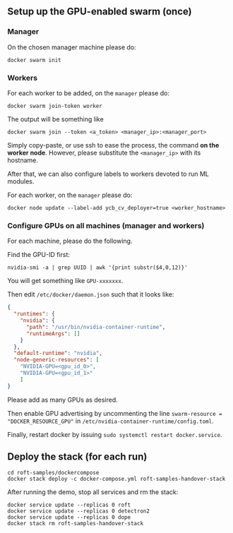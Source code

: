 ## Setup up the GPU-enabled swarm (once)

### Manager
On the chosen manager machine please do:

```console
docker swarm init
```

### Workers

For each worker to be added, on the `manager` please do:

```console
docker swarm join-token worker
```

The output will be something like
```console
docker swarm join --token <a_token> <manager_ip>:<manager_port>
```

Simply copy-paste, or use ssh to ease the process, the command **on the worker node**. However, please substitute the `<manager_ip>` with its hostname.

After that, we can also configure labels to workers devoted to run ML modules.

For each worker, on the `manager` please do:

```console
docker node update --label-add ycb_cv_deployer=true <worker_hostname>
```

### Configure GPUs on all machines (manager and workers)

For each machine, please do the following.

Find the GPU-ID first:

```console
nvidia-smi -a | grep UUID | awk '{print substr($4,0,12)}'
```

You will get something like `GPU-xxxxxxx`.

Then edit `/etc/docker/daemon.json` such that it looks like:
```json
{
  "runtimes": {
    "nvidia": {
      "path": "/usr/bin/nvidia-container-runtime",
      "runtimeArgs": []
    }
  },
  "default-runtime": "nvidia",
  "node-generic-resources": [
    "NVIDIA-GPU=<gpu_id_0>",
    "NVIDIA-GPU=<gpu_id_1>"
    ]
}
```

Please add as many GPUs as desired.

Then enable GPU advertising by uncommenting the line `swarm-resource = "DOCKER_RESOURCE_GPU"` in  `/etc/nvidia-container-runtime/config.toml`.

Finally, restart docker by issuing `sudo systemctl restart docker.service`.

## Deploy the stack (for each run)

```console
cd roft-samples/dockercompose
docker stack deploy -c docker-compose.yml roft-samples-handover-stack
```

After running the demo, stop all services and rm the stack:

```console
docker service update --replicas 0 roft
docker service update --replicas 0 detectron2
docker service update --replicas 0 dope
docker stack rm roft-samples-handover-stack
```
